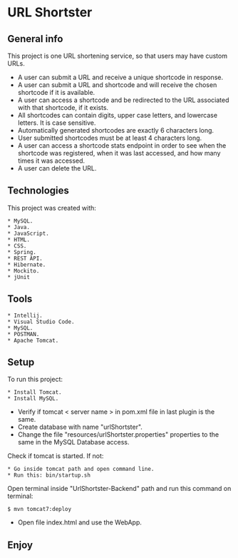 # URL Shortster

## General info
This project is one URL shortening service, so that users may have custom URLs.

* A user can submit a URL and receive a unique shortcode in response.
* A user can submit a URL and shortcode and will receive the chosen shortcode if it is available.
* A user can access a shortcode and be redirected to the URL associated with that shortcode, if it exists.
* All shortcodes can contain digits, upper case letters, and lowercase letters. It is case sensitive.
* Automatically generated shortcodes are exactly 6 characters long.
* User submitted shortcodes must be at least 4 characters long.
* A user can access a shortcode stats endpoint in order to see when the shortcode was registered, when it was last accessed, and how many times it was accessed.
* A user can delete the URL.

## Technologies
This project was created with:
```
* MySQL.
* Java.
* JavaScript.
* HTML.
* CSS.
* Spring.
* REST API.
* Hibernate.
* Mockito.
* jUnit
```
## Tools
```
* Intellij.
* Visual Studio Code.
* MySQL.
* POSTMAN.
* Apache Tomcat.
```
## Setup
To run this project:
```
* Install Tomcat.
* Install MySQL.
```
* Verify if tomcat < server name > in pom.xml file in last plugin is the same.
* Create database with name "urlShortster".
* Change the file "resources/urlShortster.properties" properties to the same in the MySQL Database access.

Check if tomcat is started.
If not:
```
* Go inside tomcat path and open command line.
* Run this: bin/startup.sh
```

Open terminal inside "UrlShortster-Backend" path and run this command on terminal:

```
$ mvn tomcat7:deploy
```
* Open file index.html and use the WebApp.
## Enjoy
